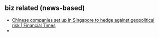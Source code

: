 ## biz related (news-based) 

- [Chinese companies set up in Singapore to hedge against geopolitical risk | Financial Times](https://www.ft.com/content/a0c11e3e-ab72-4b4b-a55c-557191e53938)
- 
